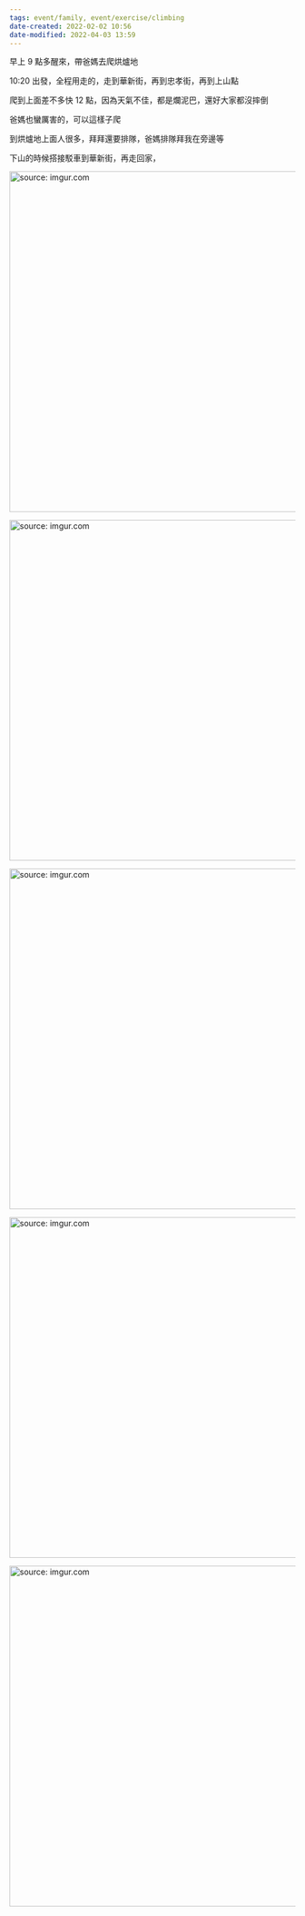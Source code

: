 ```yaml
---
tags: event/family, event/exercise/climbing
date-created: 2022-02-02 10:56
date-modified: 2022-04-03 13:59
---
```


早上 9 點多醒來，帶爸媽去爬烘爐地

10:20 出發，全程用走的，走到華新街，再到忠孝街，再到上山點

爬到上面差不多快 12 點，因為天氣不佳，都是爛泥巴，還好大家都沒摔倒

爸媽也蠻厲害的，可以這樣子爬

到烘爐地上面人很多，拜拜還要排隊，爸媽排隊拜我在旁邊等

下山的時候搭接駁車到華新街，再走回家，

<a href="https://imgur.com/gq8odK3"><img src="https://i.imgur.com/gq8odK3.jpg" title="source: imgur.com" width="600px"/></a>

<a href="https://imgur.com/t6sk71j"><img src="https://i.imgur.com/t6sk71j.jpg" title="source: imgur.com" width="600px"/></a>

<a href="https://imgur.com/6hx4VHl"><img src="https://i.imgur.com/6hx4VHl.jpg" title="source: imgur.com" width="600px"/></a>

<a href="https://imgur.com/08C5fcO"><img src="https://i.imgur.com/08C5fcO.jpg" title="source: imgur.com" width="600px"/></a>

<a href="https://imgur.com/iSFPvdq"><img src="https://i.imgur.com/iSFPvdq.jpg" title="source: imgur.com" width="600px"/></a>